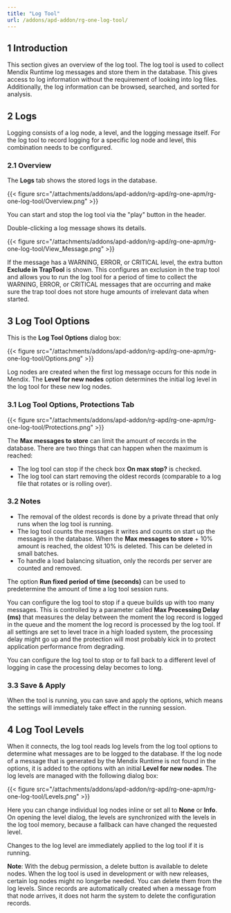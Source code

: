 ```yaml
---
title: "Log Tool"
url: /addons/apd-addon/rg-one-log-tool/
---
```


## 1 Introduction

This section gives an overview of the log tool. The log tool is used to collect Mendix Runtime log messages and store them in the database. This gives access to log information without the requirement of looking into log files. Additionally, the log information can be browsed, searched, and sorted for analysis.

## 2 Logs

Logging consists of a log node, a level, and the logging message itself. For the log tool to record logging for a specific log node and level, this combination needs to be configured.

### 2.1 Overview

The **Logs** tab shows the stored logs in the database.

 {{< figure src="/attachments/addons/apd-addon/rg-apd/rg-one-apm/rg-one-log-tool/Overview.png" >}}

You can start and stop the log tool via the "play" button in the header.

Double-clicking a log message shows its details.

 {{< figure src="/attachments/addons/apd-addon/rg-apd/rg-one-apm/rg-one-log-tool/View_Message.png" >}}

If the message has a WARNING, ERROR, or CRITICAL level, the extra button **Exclude in TrapTool** is shown. This configures an exclusion in the trap tool and allows you to run the log tool for a period of time to collect the WARNING, ERROR, or CRITICAL messages that are occurring and make sure the trap tool does not store huge amounts of irrelevant data when started.

## 3 Log Tool Options

This is the **Log Tool Options** dialog box:

{{< figure src="/attachments/addons/apd-addon/rg-apd/rg-one-apm/rg-one-log-tool/Options.png" >}}

Log nodes are created when the first log message occurs for this node in Mendix. The **Level for new nodes** option determines the initial log level in the log tool for these new log nodes.

### 3.1 Log Tool Options, Protections Tab

{{< figure src="/attachments/addons/apd-addon/rg-apd/rg-one-apm/rg-one-log-tool/Protections.png" >}}

The **Max messages to store** can limit the amount of records in the database. There are two things that can happen when the maximum is reached:

* The log tool can stop if the check box **On max stop?** is checked.
* The log tool can start removing the oldest records (comparable to a log file that rotates or is rolling over).

### 3.2 Notes

* The removal of the oldest records is done by a private thread that only runs when the log tool is running.
* The log tool counts the messages it writes and counts on start up the messages in the database. When the **Max messages to store** + 10% amount is reached, the oldest 10% is deleted. This can be deleted in small batches.
* To handle a load balancing situation, only the records per server are counted and removed.

The option **Run fixed period of time (seconds)** can be used to predetermine the amount of time a log tool session runs.

You can configure the log tool to stop if a queue builds up with too many messages. This is controlled by a parameter called **Max Processing Delay (ms)** that measures the delay between the moment the log record is logged in the queue and the moment the log record is processed by the log tool. If all settings are set to level trace in a high loaded system, the processing delay might go up and the protection will most probably kick in to protect application performance from degrading.

You can configure the log tool to stop or to fall back to a different level of logging in case the processing delay becomes to long.

### 3.3 Save & Apply

When the tool is running, you can save and apply the options, which means the settings will immediately take effect in the running session.

## 4 Log Tool Levels

When it connects, the log tool reads log levels from the log tool options to determine what messages are to be logged to the database. If the log node of a message that is generated by the Mendix Runtime is not found in the options, it is added to the options with an initial **Level for new nodes**. The log levels are managed with the following 
dialog box:

{{< figure src="/attachments/addons/apd-addon/rg-apd/rg-one-apm/rg-one-log-tool/Levels.png" >}}

Here you can change individual log nodes inline or set all to **None** or **Info**. 
On opening the level dialog, the levels are synchronized with the levels in the log tool memory, because a fallback can have changed the requested level.

Changes to the log level are immediately applied to the log tool if it is running.

**Note**: With the debug permission, a delete button is available to delete nodes. When the log tool is used in development or with new releases, certain log nodes might no longerbe needed. You can delete them from the log levels. Since records are automatically created when a message from that node arrives, it does not harm the system to delete the configuration records.
